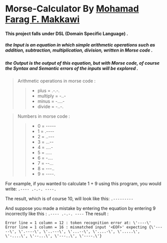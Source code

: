 # Morse-Calculator By [Mohamad Farag F. Makkawi](https://github.com/Makkawi011)

#### This project falls under DSL (Domain Specific Language) .
##### the **Input** is an equation in which simple arithmetic operations such as addition, subtraction, multiplication, division, written in Morse code .
##### the **Output** is the output of this equation, but with Morse code, of course the Syntax and Semantic errors of the inputs will be explored .

> Arithmetic operations in morse code  : 
>> - plus =  .-.-. 
>> - multiply =  -..-
>> - minus =  -....-
>> - divide =  -..-.
          
> Numbers in morse code  :       
>> - 0 = -----
>> - 1 = .----
>> - 2 = ..---
>> - 3 = ...--
>> - 4 = ....-
>> - 5 = .....
>> - 6 = -....
>> - 7 = --...
>> - 8 = ---..
>> - 9 = ----.
 
For example, if you wanted to calculate 1 + 9 using this program, you would write:    ```.---- .-.-. ----.```

The result, which is of course 10, will look like this:    ```.---------```

And suppose you made a mistake by entering the equation by entering 9 incorrectly like this :     ```.---- .-.-. ----```
The result :
```
Error line = 1 column = 12 : token recognition error at: \'----\'
Error line = 1 column = 16 : mismatched input '<EOF>' expecting {\'-----\', \'.----\', \'..---\', \'...--\', \'....-\', \'.....\', \'-....\', \'--...\', \'---..\', \'----.\'}
```
